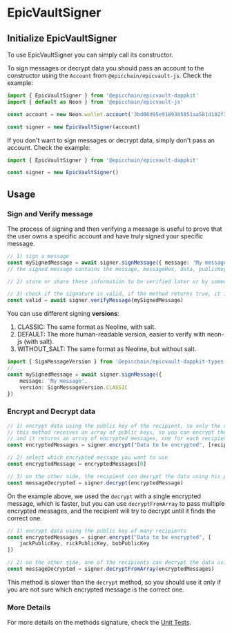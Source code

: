 # EpicVaultSigner

## Initialize EpicVaultSigner

To use EpicVaultSigner you can simply call its constructor.

To sign messages or decrypt data you should pass an account to the constructor using the `Account` from
`@epicchain/epicvault-js`. Check the example:
```ts
import { EpicVaultSigner } from '@epicchain/epicvault-dappkit'
import { default as Neon } from '@epicchain/epicvault-js'

const account = new Neon.wallet.account('3bd06d95e9189385851aa581d182f25de34af759cf7f883af57030303ded52b8')

const signer = new EpicVaultSigner(account)
```

If you don't want to sign messages or decrypt data, simply don't pass an account. Check the example:
```ts
import { EpicVaultSigner } from '@epicchain/epicvault-dappkit'

const signer = new EpicVaultSigner()
```

## Usage

### Sign and Verify message
The process of signing and then verifying a message is useful to prove that the user owns a specific account and have
truly signed your specific message. 
```ts
// 1) sign a message
const mySignedMessage = await signer.signMessage({ message: 'My message' })
// the signed message contains the message, messageHex, data, publicKey and salt

// 2) store or share these information to be verified later or by someone else

// 3) check if the signature is valid, if the method returns true, it is certain that that specific publicKey signed that messageHex
const valid = await signer.verifyMessage(mySignedMessage)
```
You can use different signing **versions**:
1. CLASSIC: The same format as Neoline, with salt.
2. DEFAULT: The more human-readable version, easier to verify with neon-js (with salt).
3. WITHOUT_SALT: The same format as Neoline, but without salt.

```ts
import { SignMessageVersion } from '@epicchain/epicvault-dappkit-types'
// ...
const mySignedMessage = await signer.signMessage({
    message: 'My message',
    version: SignMessageVersion.CLASSIC
})
```

### Encrypt and Decrypt data

```ts
// 1) encrypt data using the public key of the recipient, so only the recipient can decrypt it with his private key
// this method receives an array of public keys, so you can encrypt the data for multiple recipients
// and it returns an array of encrypted messages, one for each recipient public key
const encryptedMessages = signer.encrypt("Data to be encrypted", [recipientPublicKey])

// 2) select which encrypted message you want to use
const encryptedMessage = encryptedMessages[0]

// 3) on the other side, the recipient can decrypt the data using his private key
const messageDecrypted = signer.decrypt(encryptedMessage)
```
On the example above, we used the `decrypt` with a single encrypted message, which is faster, but you can use
`decryptFromArray` to pass multiple encrypted messages, and the recipient will try to decrypt until it finds the correct
one.
```ts
// 1) encrypt data using the public key of many recipients
const encryptedMessages = signer.encrypt("Data to be encrypted", [
    jackPublicKey, rickPublicKey, bobPublicKey
])

// 2) on the other side, one of the recipients can decrypt the data using his private key
const messageDecrypted = signer.decryptFromArray(encryptedMessages)
```
This method is slower than the `decrypt` method, so you should use it only if you are not sure which encrypted message
is the correct one.

### More Details

For more details on the methods signature, check the [Unit Tests](https://github.com/epicchainlabs/epicvault-dappkit/blob/main/packages/neon-dappkit/test/EpicVaultSigner.spec.ts).
